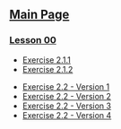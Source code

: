 <a href="https://witflash.github.io/mambyk-easystartinit-nov17/"><h2>Main Page</h2></a>
<a href="/lesson00"><h3>Lesson 00</h3></a>
<ul>
  <li><a href="/lesson00/exercise2-1-1/index.html">Exercise 2.1.1</a></li>
  <li><a href="/lesson00/exercise2-1-2/index.html">Exercise 2.1.2</a></li>
</ul>
<ul>
  <a href="/lesson00/exercise2-2/index-v1.html"><li>Exercise 2.2 - Version 1</li></a>
  <a href="/lesson00/exercise2-2/index-v2.html"><li>Exercise 2.2 - Version 2</li></a>
  <a href="/lesson00/exercise2-2/index-v3.html"><li>Exercise 2.2 - Version 3</li></a>
  <a href="/lesson00/exercise2-2/index-v4.html"><li>Exercise 2.2 - Version 4</li></a>
</ul>